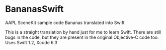 # BananasSwift
AAPL SceneKit sample code Bananas translated into Swift

This is a straight translation by hand just for me to learn Swift. 
There are still bugs in the code, but they are present in the original Objective-C code too.
Uses Swift 1.2, Xcode 6.3
